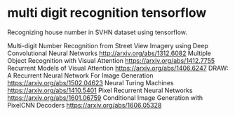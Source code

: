 # multi digit recognition tensorflow
Recognizing house number in SVHN dataset using tensorflow. 

Multi-digit Number Recognition from Street View Imagery using Deep Convolutional Neural Networks
http://arxiv.org/abs/1312.6082
Multiple Object Recognition with Visual Attention
https://arxiv.org/abs/1412.7755
Recurrent Models of Visual Attention
https://arxiv.org/abs/1406.6247
DRAW: A Recurrent Neural Network For Image Generation
https://arxiv.org/abs/1502.04623
Neural Turing Machines
https://arxiv.org/abs/1410.5401
Pixel Recurrent Neural Networks
https://arxiv.org/abs/1601.06759
Conditional Image Generation with PixelCNN Decoders
https://arxiv.org/abs/1606.05328
